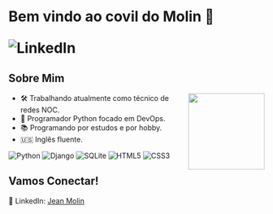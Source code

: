 <!DOCTYPE html>


<h1 align="left">Bem vindo ao covil do Molin 🧌
    
![LinkedIn](https://img.shields.io/badge/linkedin-%230077B5.svg?style=flat-square&logo=linkedin&logoColor=white)<a href="https://www.linkedin.com/in/jean-molin-us/"></a>
</h1> 

<h2>Sobre Mim</h2>
<img align="right" width="150" height="150" src="https://github.com/molinxo/molinxo/assets/99094380/584bc293-f4ad-4b26-a3d7-02313426b97c.gif"></a>
<ul>
    <li>🛠️ Trabalhando atualmente como técnico de redes NOC.</li>
    <li>🐍 Programador Python focado em DevOps.</li>
    <li>📚 Programando por estudos e por hobby.</li>
    <li>🇺🇸 Inglês fluente.</li>
</ul>


![Python](https://img.shields.io/badge/python-black?style=for-the-badge&logo=python&logoColor=ffdd54)
![Django](https://img.shields.io/badge/django-%23092E20.svg?style=for-the-badge&logo=django&logoColor=white)
![SQLite](https://img.shields.io/badge/sqlite-%2307405e.svg?style=for-the-badge&logo=sqlite&logoColor=white)
![HTML5](https://img.shields.io/badge/-HTML5-orange?style=for-the-badge&logo=html5)
![CSS3](https://img.shields.io/badge/-CSS3-purple?style=for-the-badge&logo=css3)


<h2>Vamos Conectar!</h2>
<p>
    💼 LinkedIn: <a href="https://www.linkedin.com/in/jean-molin-us/">Jean Molin</a>
</p>

  <!-- Adicione outras seções conforme necessário -->
